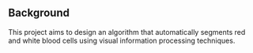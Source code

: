 ## Background
This project aims to design an algorithm that automatically segments red and white blood cells using visual information processing techniques.
